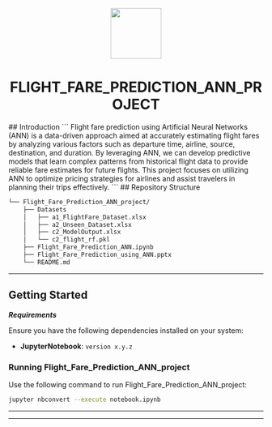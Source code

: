 <p align="center">
  <img src="https://cdn-icons-png.flaticon.com/512/6295/6295417.png" width="100" />
</p>
<p align="center">
    <h1 align="center">FLIGHT_FARE_PREDICTION_ANN_PROJECT</h1>
</p>
##  Introduction
```
Flight fare prediction using Artificial Neural Networks (ANN) is a data-driven approach aimed at accurately estimating flight fares by analyzing various factors such as departure time, airline, source, destination, and duration. By leveraging ANN, we can develop predictive models that learn complex patterns from historical flight data to provide reliable fare estimates for future flights. This project focuses on utilizing ANN to optimize pricing strategies for airlines and assist travelers in planning their trips effectively.
```
##  Repository Structure

```sh
└── Flight_Fare_Prediction_ANN_project/
    ├── Datasets
    │   ├── a1_FlightFare_Dataset.xlsx
    │   ├── a2_Unseen_Dataset.xlsx
    │   ├── c2_ModelOutput.xlsx
    │   └── c2_flight_rf.pkl
    ├── Flight_Fare_Prediction_ANN.ipynb
    ├── Flight_Fare_Prediction_using_ANN.pptx
    └── README.md
```

---

##  Getting Started

***Requirements***

Ensure you have the following dependencies installed on your system:

* **JupyterNotebook**: `version x.y.z`

###  Running Flight_Fare_Prediction_ANN_project

Use the following command to run Flight_Fare_Prediction_ANN_project:

```sh
jupyter nbconvert --execute notebook.ipynb
```

</details>

---

---
